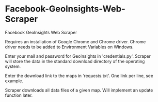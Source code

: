 # Facebook-GeoInsights-Web-Scraper
Facebook GeoInsights Web Scraper

Requires an installation of Google Chrome and Chrome driver.
Chrome driver needs to be added to Environment Variables on Windows.

Enter your mail and password for GeoInsights in 'credentials.py'.
Scraper will store the data in the standard download directory of the operating system.

Enter the download link to the maps in 'requests.txt'. One link per line, see example.

Scraper downloads all data files of a given map. Will implement an update function later.
